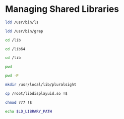# Managing Shared Libraries

```sh
ldd /usr/bin/ls

ldd /usr/bin/grep

cd /lib

cd /lib64

cd /lib

pwd

pwd -P

mkdir /usr/local/lib/pluralsight

cp /root/libdisplayuid.so !$

chmod 777 !$

echo $LD_LIBRARY_PATH
```

